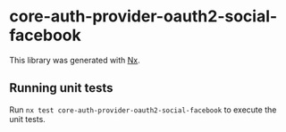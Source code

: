 # core-auth-provider-oauth2-social-facebook

This library was generated with [Nx](https://nx.dev).

## Running unit tests

Run `nx test core-auth-provider-oauth2-social-facebook` to execute the unit tests.
